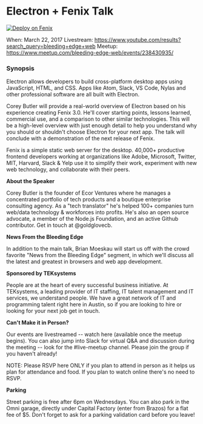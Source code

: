 # Electron + Fenix Talk

[![Deploy on Fenix](https://cdn.author.io/fenix/smallbadge.png)](https://goo.gl/6LdPZw)

When: March 22, 2017
Livestream: https://www.youtube.com/results?search_query=bleeding+edge+web
Meetup: https://www.meetup.com/bleeding-edge-web/events/238430935/

### Synopsis

Electron allows developers to build cross-platform desktop apps using JavaScript, HTML, and CSS. Apps like Atom, Slack, VS Code, Nylas and other professional software are all built with Electron.

Corey Butler will provide a real-world overview of Electron based on his experience creating Fenix 3.0. He'll cover starting points, lessons learned, commercial use, and a comparison to other similar technologies. This will be a high-level overview with just enough detail to help you understand why you should or shouldn't choose Electron for your next app. The talk will conclude with a demonstration of the next release of Fenix.

Fenix is a simple static web server for the desktop. 40,000+ productive frontend developers working at organizations like Adobe, Microsoft, Twitter, MIT, Harvard, Slack & Yelp use it to simplify their work, experiment with new web technology, and collaborate with their peers.

**About the Speaker**

Corey Butler is the founder of Ecor Ventures where he manages a concentrated portfolio of tech products and a boutique enterprise consulting agency. As a "tech translator" he's helped 100+ companies turn web/data technology & workforces into profits. He's also an open source advocate, a member of the Node.js Foundation, and an active Github contributor. Get in touch at @goldglovecb.

**News From the Bleeding Edge**

In addition to the main talk, Brian Moeskau will start us off with the crowd favorite "News from the Bleeding Edge" segment, in which we'll discuss all the latest and greatest in browsers and web app development.

**Sponsored by TEKsystems**

People are at the heart of every successful business initiative. At TEKsystems, a leading provider of IT staffing, IT talent management and IT services, we understand people. We have a great network of IT and programming talent right here in Austin, so if you are looking to hire or looking for your next job get in touch.

**Can't Make it in Person?**

Our events are livestreamed -- watch here (available once the meetup begins). You can also jump into Slack for virtual Q&A and discussion during the meeting -- look for the #live-meetup channel. Please join the group if you haven't already!

NOTE: Please RSVP here ONLY if you plan to attend in person as it helps us plan for attendance and food. If you plan to watch online there's no need to RSVP.

**Parking**

Street parking is free after 6pm on Wednesdays. You can also park in the Omni garage, directly under Capital Factory (enter from Brazos) for a flat fee of $5. Don't forget to ask for a parking validation card before you leave!
